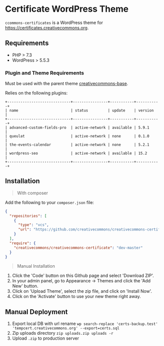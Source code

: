 # Certificate WordPress Theme

`ccommons-certificates` is a WordPress theme for https://certificates.creativecommons.org.

## Requirements

- PHP > 7.3
- WordPress > 5.5.3

### Plugin and Theme Requirements

Must be used with the parent theme [creativecommons-base](https://github.com/creativecommons/creativecommons-base).

Relies on the following plugins:

```
+-----------------------------+----------------+-----------+-----------+
| name                        | status         | update    | version   |
+-----------------------------+----------------+-----------+-----------+
| advanced-custom-fields-pro  | active-network | available | 5.9.1     |
| queulat                     | active-network | none      | 0.1.0     |
| the-events-calendar         | active-network | none      | 5.2.1     |
| wordpress-seo               | active-network | available | 15.2      |
+-----------------------------+----------------+-----------+-----------+
```

## Installation

> With composer

Add the following to your `composer.json` file:

```json
{
  "repositories": [
    {
      "type": "vcs",
      "url": "https://github.com/creativecommons/creativecommons-certificate"
    }
  ],
  "require": {
    "creativecommons/creativecommons-certificate": "dev-master"
  }
}
```

> Manual Installation

1. Click the 'Code' button on this Github page and select 'Download ZIP'.
2. In your admin panel, go to Appearance -> Themes and click the 'Add New' button.
3. Click on 'Upload Theme', select the zip file, and click on 'Install Now'.
4. Click on the 'Activate' button to use your new theme right away.

## Manual Deployment

1. Export local DB with url rename `wp search-replace 'certs-backup.test' 'tempcert.creativecommons.org' --export=certs.sql`
2. Zip uploads directory `zip uploads.zip uploads -r`
3. Upload `.zip` to production server
